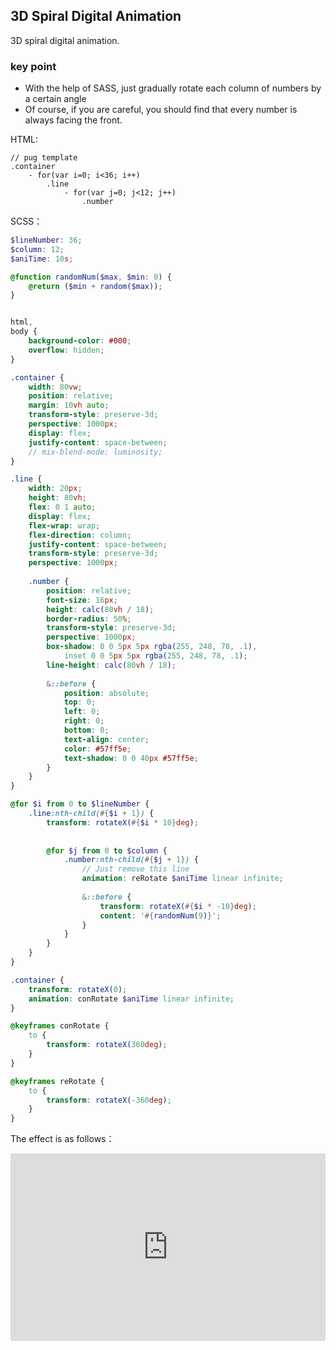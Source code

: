 ## 3D Spiral Digital Animation

3D spiral digital animation.

### key point

+ With the help of SASS, just gradually rotate each column of numbers by a certain angle
+ Of course, if you are careful, you should find that every number is always facing the front.

HTML:

```pug
// pug template
.container
    - for(var i=0; i<36; i++)
        .line
            - for(var j=0; j<12; j++)
                .number
```

SCSS：
```scss
$lineNumber: 36;
$column: 12;
$aniTime: 10s;

@function randomNum($max, $min: 0) {
	@return ($min + random($max));
}


html,
body {
    background-color: #000;
    overflow: hidden;
}

.container {
    width: 80vw;
    position: relative;
    margin: 10vh auto;
    transform-style: preserve-3d;
    perspective: 1000px;
    display: flex;
    justify-content: space-between;
    // mix-blend-mode: luminosity;
}

.line {
    width: 20px;
    height: 80vh;
    flex: 0 1 auto;
    display: flex;
    flex-wrap: wrap;
    flex-direction: column;
    justify-content: space-between;
    transform-style: preserve-3d;
    perspective: 1000px;
    
    .number {
        position: relative;
        font-size: 16px;
        height: calc(80vh / 18);
        border-radius: 50%;
        transform-style: preserve-3d;
        perspective: 1000px;
        box-shadow: 0 0 5px 5px rgba(255, 248, 78, .1),
            inset 0 0 5px 5px rgba(255, 248, 78, .1);
        line-height: calc(80vh / 18);
        
        &::before {
            position: absolute;
            top: 0;
            left: 0;
            right: 0;
            bottom: 0;
            text-align: center;   
            color: #57ff5e;
            text-shadow: 0 0 40px #57ff5e;
        }
    }
}

@for $i from 0 to $lineNumber {
    .line:nth-child(#{$i + 1}) {
        transform: rotateX(#{$i * 10}deg);
        
        
        @for $j from 0 to $column {
            .number:nth-child(#{$j + 1}) {
                // Just remove this line
                animation: reRotate $aniTime linear infinite;
                
                &::before {
                    transform: rotateX(#{$i * -10}deg);
                    content: '#{randomNum(9)}';
                }
            }
        }
    }
}

.container {
    transform: rotateX(0);
    animation: conRotate $aniTime linear infinite;
}

@keyframes conRotate {
    to {
        transform: rotateX(360deg);
    }
}

@keyframes reRotate {
    to {
        transform: rotateX(-360deg);
    }
}

```

The effect is as follows：

<iframe height="300" style="width: 100%;" scrolling="no" title="3d-spiral-number" src="https://codepen.io/dvha/embed/wvRxdEg?default-tab=html%2Cresult" frameborder="no" loading="lazy" allowtransparency="true" allowfullscreen="true">
  See the Pen <a href="https://codepen.io/dvha/pen/wvRxdEg">
  3d-spiral-number</a> by HaDV (<a href="https://codepen.io/dvha">@dvha</a>)
  on <a href="https://codepen.io">CodePen</a>.
</iframe>